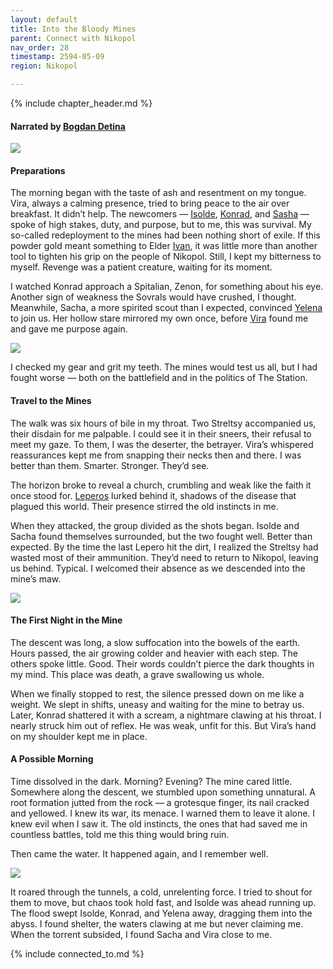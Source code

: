 ```yaml
---
layout: default
title: Into the Bloody Mines
parent: Connect with Nikopol
nav_order: 28
timestamp: 2594-05-09
region: Nikopol

---
```


{% include chapter_header.md %}

#### Narrated by [Bogdan Detina](../../people/FoundersBlessed/BodganDetina.md)

![](https://i.imgur.com/YYqNlQ1.png)

#### Preparations

The morning began with the taste of ash and resentment on my tongue. Vira, always a calming presence, tried to bring peace to the air over breakfast. It didn’t help. The newcomers — [Isolde](../../people/ProtectorateClique/IsoldePax.md), [Konrad](../../people/ProtectorateClique/KonradJager.md), and [Sasha](../../people/ProtectorateClique/SashaVolkov.md) — spoke of high stakes, duty, and purpose, but to me, this was survival. My so-called redeployment to the mines had been nothing short of exile. If this powder gold meant something to Elder [Ivan](../../people/FoundersBlessed/IvanTheWise.md), it was little more than another tool to tighten his grip on the people of Nikopol. Still, I kept my bitterness to myself. Revenge was a patient creature, waiting for its moment.

I watched Konrad approach a Spitalian, Zenon, for something about his eye. Another sign of weakness the Sovrals would have crushed, I thought. Meanwhile, Sacha, a more spirited scout than I expected, convinced [Yelena](../../people/ProtectorateClique/Yelena.md) to join us. Her hollow stare mirrored my own once, before [Vira](../../people/FoundersBlessed/Vira.md) found me and gave me purpose again.

![](https://i.imgur.com/XOOTGWB.png)

I checked my gear and grit my teeth. The mines would test us all, but I had fought worse — both on the battlefield and in the politics of The Station.

#### Travel to the Mines

The walk was six hours of bile in my throat. Two Streltsy accompanied us, their disdain for me palpable. I could see it in their sneers, their refusal to meet my gaze. To them, I was the deserter, the betrayer. Vira’s whispered reassurances kept me from snapping their necks then and there. I was better than them. Smarter. Stronger. They’d see.

The horizon broke to reveal a church, crumbling and weak like the faith it once stood for. [Leperos](../../creatures/Leperos.md) lurked behind it, shadows of the disease that plagued this world. Their presence stirred the old instincts in me.

When they attacked, the group divided as the shots began. Isolde and Sacha found themselves surrounded, but the two fought well. Better than expected. By the time the last Lepero hit the dirt, I realized the Streltsy had wasted most of their ammunition. They’d need to return to Nikopol, leaving us behind. Typical. I welcomed their absence as we descended into the mine’s maw.

![](https://i.imgur.com/I6kSeCW.png)

#### **The First Night in the Mine**

The descent was long, a slow suffocation into the bowels of the earth. Hours passed, the air growing colder and heavier with each step. The others spoke little. Good. Their words couldn’t pierce the dark thoughts in my mind. This place was death, a grave swallowing us whole.

When we finally stopped to rest, the silence pressed down on me like a weight. We slept in shifts, uneasy and waiting for the mine to betray us. Later, Konrad shattered it with a scream, a nightmare clawing at his throat. I nearly struck him out of reflex. He was weak, unfit for this. But Vira’s hand on my shoulder kept me in place. 

#### **A Possible Morning**

Time dissolved in the dark. Morning? Evening? The mine cared little. Somewhere along the descent, we stumbled upon something unnatural. A root formation jutted from the rock — a grotesque finger, its nail cracked and yellowed. I knew its war, its menace. I warned them to leave it alone. I knew evil when I saw it. The old instincts, the ones that had saved me in countless battles, told me this thing would bring ruin.

Then came the water. It happened again, and I remember well.

![](https://i.imgur.com/hIrqdBz.png)

It roared through the tunnels, a cold, unrelenting force. I tried to shout for them to move, but chaos took hold fast, and Isolde was ahead running up. The flood swept Isolde, Konrad, and Yelena away, dragging them into the abyss. I found shelter, the waters clawing at me but never claiming me. When the torrent subsided, I found Sacha and Vira close to me.

{% include connected_to.md %}
